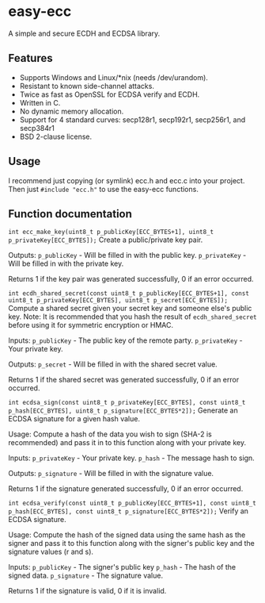 easy-ecc
=====

A simple and secure ECDH and ECDSA library.

Features
--------

 * Supports Windows and Linux/*nix (needs /dev/urandom).
 * Resistant to known side-channel attacks.
 * Twice as fast as OpenSSL for ECDSA verify and ECDH.
 * Written in C.
 * No dynamic memory allocation.
 * Support for 4 standard curves: secp128r1, secp192r1, secp256r1, and secp384r1
 * BSD 2-clause license.

Usage
-----

I recommend just copying (or symlink) ecc.h and ecc.c into your project. Then just `#include "ecc.h"` to use the easy-ecc functions.

Function documentation
----------------------

`int ecc_make_key(uint8_t p_publicKey[ECC_BYTES+1], uint8_t p_privateKey[ECC_BYTES]);`
Create a public/private key pair.
    
Outputs:
    `p_publicKey`  - Will be filled in with the public key.
    `p_privateKey` - Will be filled in with the private key.

Returns 1 if the key pair was generated successfully, 0 if an error occurred.


`int ecdh_shared_secret(const uint8_t p_publicKey[ECC_BYTES+1], const uint8_t p_privateKey[ECC_BYTES], uint8_t p_secret[ECC_BYTES]);`
Compute a shared secret given your secret key and someone else's public key.
Note: It is recommended that you hash the result of `ecdh_shared_secret` before using it for symmetric encryption or HMAC.

Inputs:
    `p_publicKey`  - The public key of the remote party.
    `p_privateKey` - Your private key.

Outputs:
    `p_secret` - Will be filled in with the shared secret value.

Returns 1 if the shared secret was generated successfully, 0 if an error occurred.


`int ecdsa_sign(const uint8_t p_privateKey[ECC_BYTES], const uint8_t p_hash[ECC_BYTES], uint8_t p_signature[ECC_BYTES*2]);`
Generate an ECDSA signature for a given hash value.

Usage: Compute a hash of the data you wish to sign (SHA-2 is recommended) and pass it in to
this function along with your private key.

Inputs:
    `p_privateKey` - Your private key.
    `p_hash`       - The message hash to sign.

Outputs:
    `p_signature`  - Will be filled in with the signature value.

Returns 1 if the signature generated successfully, 0 if an error occurred.


`int ecdsa_verify(const uint8_t p_publicKey[ECC_BYTES+1], const uint8_t p_hash[ECC_BYTES], const uint8_t p_signature[ECC_BYTES*2]);`
Verify an ECDSA signature.

Usage: Compute the hash of the signed data using the same hash as the signer and
pass it to this function along with the signer's public key and the signature values (r and s).

Inputs:
    `p_publicKey` - The signer's public key
    `p_hash`      - The hash of the signed data.
    `p_signature` - The signature value.

Returns 1 if the signature is valid, 0 if it is invalid.

